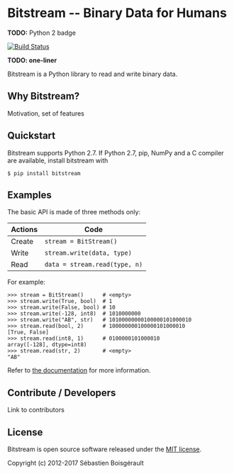 # Bitstream -- Binary Data for Humans

**TODO:** Python 2 badge

[![Build Status](https://travis-ci.org/boisgera/bitstream.svg?branch=master)](https://travis-ci.org/boisgera/bitstream)

**TODO: one-liner**

Bitstream is a Python library to read and write binary data.

Why Bitstream?
--------------------------------------------------------------------------------

Motivation, set of features


Quickstart
--------------------------------------------------------------------------------

Bitstream supports Python 2.7.
If Python 2.7, pip, NumPy and a C compiler 
are available, install bitstream with

    $ pip install bitstream

[pip]: https://packaging.python.org/tutorials/installing-packages/#install-pip-setuptools-and-wheel


Examples
--------------------------------------------------------------------------------

The basic API is made of three methods only:

| Actions | Code                          |
|---------|-------------------------------|
| Create  | `stream = BitStream()`        |
| Write   | `stream.write(data, type)`    |
| Read    | `data = stream.read(type, n)` |

For example:

    >>> stream = BitStream()      # <empty>
    >>> stream.write(True, bool)  # 1
    >>> stream.write(False, bool) # 10
    >>> stream.write(-128, int8)  # 1010000000
    >>> stream.write("AB", str)   # 10100000000100000101000010
    >>> stream.read(bool, 2)      # 100000000100000101000010
    [True, False]
    >>> stream.read(int8, 1)      # 0100000101000010
    array([-128], dtype=int8)
    >>> stream.read(str, 2)       # <empty>
    "AB"

Refer to [the documentation](http://boisgera.github.io/bitstream/) for more
information.


Contribute / Developers
--------------------------------------------------------------------------------

Link to contributors

License
--------------------------------------------------------------------------------

Bitstream is open source software released under the [MIT license](LICENSE.txt).

Copyright (c) 2012-2017 Sébastien Boisgérault


